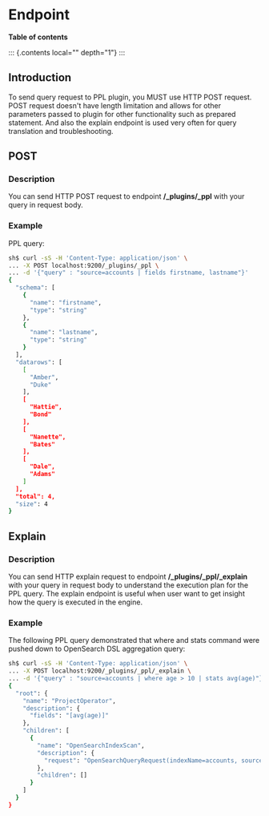 # Endpoint

**Table of contents**

::: {.contents local="" depth="1"}
:::

## Introduction

To send query request to PPL plugin, you MUST use HTTP POST request.
POST request doesn\'t have length limitation and allows for other
parameters passed to plugin for other functionality such as prepared
statement. And also the explain endpoint is used very often for query
translation and troubleshooting.

## POST

### Description

You can send HTTP POST request to endpoint **/\_plugins/\_ppl** with
your query in request body.

### Example

PPL query:

``` sh
sh$ curl -sS -H 'Content-Type: application/json' \
... -X POST localhost:9200/_plugins/_ppl \
... -d '{"query" : "source=accounts | fields firstname, lastname"}'
{
  "schema": [
    {
      "name": "firstname",
      "type": "string"
    },
    {
      "name": "lastname",
      "type": "string"
    }
  ],
  "datarows": [
    [
      "Amber",
      "Duke"
    ],
    [
      "Hattie",
      "Bond"
    ],
    [
      "Nanette",
      "Bates"
    ],
    [
      "Dale",
      "Adams"
    ]
  ],
  "total": 4,
  "size": 4
}
```

## Explain

### Description

You can send HTTP explain request to endpoint
**/\_plugins/\_ppl/\_explain** with your query in request body to
understand the execution plan for the PPL query. The explain endpoint is
useful when user want to get insight how the query is executed in the
engine.

### Example

The following PPL query demonstrated that where and stats command were
pushed down to OpenSearch DSL aggregation query:

``` sh
sh$ curl -sS -H 'Content-Type: application/json' \
... -X POST localhost:9200/_plugins/_ppl/_explain \
... -d '{"query" : "source=accounts | where age > 10 | stats avg(age)"}'
{
  "root": {
    "name": "ProjectOperator",
    "description": {
      "fields": "[avg(age)]"
    },
    "children": [
      {
        "name": "OpenSearchIndexScan",
        "description": {
          "request": "OpenSearchQueryRequest(indexName=accounts, sourceBuilder={\"from\":0,\"size\":200,\"timeout\":\"1m\",\"query\":{\"range\":{\"age\":{\"from\":10,\"to\":null,\"include_lower\":false,\"include_upper\":true,\"boost\":1.0}}},\"sort\":[{\"_doc\":{\"order\":\"asc\"}}],\"aggregations\":{\"avg(age)\":{\"avg\":{\"field\":\"age\"}}}}, searchDone=false)"
        },
        "children": []
      }
    ]
  }
}
```
